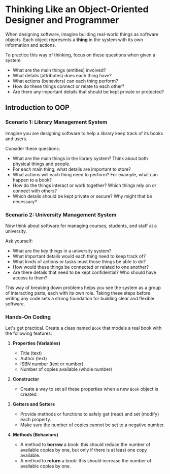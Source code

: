 # Thinking Like an Object-Oriented Designer and Programmer

When designing software, imagine building real-world things as software objects. Each object represents a **thing** in the system with its own information and actions.

To practice this way of thinking, focus on these questions when given a system:

- What are the main things (entities) involved?
- What details (attributes) does each thing have?
- What actions (behaviors) can each thing perform?
- How do these things connect or relate to each other?
- Are there any important details that should be kept private or protected?

## Introduction to OOP

### Scenario 1: Library Management System

Imagine you are designing software to help a library keep track of its books and users.

Consider these questions:
- What are the main things in the library system? Think about both physical things and people.
- For each main thing, what details are important to store?
- What actions will each thing need to perform? For example, what can happen to a book?
- How do the things interact or work together? Which things rely on or connect with others?
- Which details should be kept private or secure? Why might that be necessary?

### Scenario 2: University Management System

Now think about software for managing courses, students, and staff at a university.

Ask yourself:
- What are the key things in a university system?
- What important details would each thing need to keep track of?
- What kinds of actions or tasks must those things be able to do?
- How would these things be connected or related to one another?
- Are there details that need to be kept confidential? Who should have access to them?

This way of breaking down problems helps you see the system as a group of interacting parts, each with its own role. Taking these steps before writing any code sets a strong foundation for building clear and flexible software.


### Hands-On Coding

Let's get practical. Create a class named `Book` that models a real book with the following features:

1. **Properties (Variables)**
   - Title (text)
   - Author (text)
   - ISBN number (text or number)
   - Number of copies available (whole number)

2. **Constructor**
   - Create a way to set all these properties when a new `Book` object is created.

3. **Getters and Setters**
   - Provide methods or functions to safely get (read) and set (modify) each property.
   - Make sure the number of copies cannot be set to a negative number.

4. **Methods (Behaviors)**
   - A method to **borrow** a book: this should reduce the number of available copies by one, but only if there is at least one copy available.
   - A method to **return** a book: this should increase the number of available copies by one.
